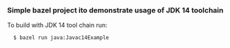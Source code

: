 ### Simple bazel project ito demonstrate usage of JDK 14 toolchain

To build with JDK 14 tool chain run:

```
  $ bazel run java:Javac14Example
```
